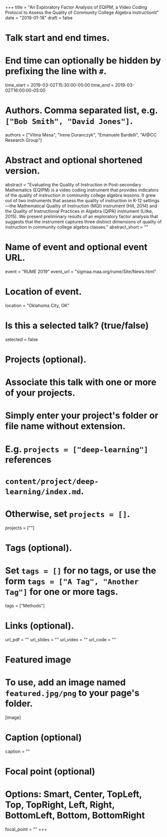 +++
title = "An Exploratory Factor Analysis of EQIPM, a Video Coding Protocol to Assess the Quality of Community College Algebra Instruction\t"
date = "2019-01-18"
draft = false

# Talk start and end times.
#   End time can optionally be hidden by prefixing the line with `#`.
time_start = 2019-03-02T15:30:00-05:00
time_end = 2019-03-02T16:00:00-05:00

# Authors. Comma separated list, e.g. `["Bob Smith", "David Jones"]`.
authors = ["Vilma Mesa", "Irene Duranczyk", "Emanuele Bardelli", "AI@CC Research Group"]

# Abstract and optional shortened version.
abstract = "Evaluating the Quality of Instruction in Post-secondary Mathematics (EQIPM) is a video coding instrument that provides indicators of the quality of instruction in community college algebra lessons. It grew out of two instruments that assess the quality of instruction in K-12 settings—the Mathematical Quality of Instruction (MQI) instrument (Hill, 2014) and the Quality of Instructional Practices in Algebra (QIPA) instrument (Litke, 2015). We present preliminary results of an exploratory factor analysis that suggests that the instrument captures three distinct dimensions of quality of instruction in community college algebra classes."
abstract_short = ""

# Name of event and optional event URL.
event = "RUME 2019"
event_url = "sigmaa.maa.org/rume/Site/News.html"

# Location of event.
location = "Oklahoma City, OK"

# Is this a selected talk? (true/false)
selected = false

# Projects (optional).
#   Associate this talk with one or more of your projects.
#   Simply enter your project's folder or file name without extension.
#   E.g. `projects = ["deep-learning"]` references
#   `content/project/deep-learning/index.md`.
#   Otherwise, set `projects = []`.
projects = [""]

# Tags (optional).
#   Set `tags = []` for no tags, or use the form `tags = ["A Tag", "Another Tag"]` for one or more tags.
tags = ["Methods"]

# Links (optional).
url_pdf = ""
url_slides = ""
url_video = ""
url_code = ""

# Featured image
# To use, add an image named `featured.jpg/png` to your page's folder.
[image]
  # Caption (optional)
  caption = ""

  # Focal point (optional)
  # Options: Smart, Center, TopLeft, Top, TopRight, Left, Right, BottomLeft, Bottom, BottomRight
  focal_point = ""
+++
